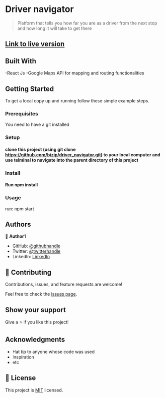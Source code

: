 # Driver navigator

> Platform that tells you how far you are as a driver from the next stop and how long it will take to get there

## [Link to live version](https://drivernavigator.netlify.app/)

## Built With

-React Js
-Google Maps API for mapping and routing functionalities

## Getting Started

To get a local copy up and running follow these simple example steps.

### Prerequisites

You need to have a git installed

### Setup

#### clone this project (using git clone <https://github.com/bizip/driver_navigator.git>) to your local computer and use telminal to navigate into the parent directory of this project

### Install

#### Run npm install

### Usage

run: npm start

## Authors

👤 **Author1**

- GitHub: [@githubhandle](https://github.com/bizip)
- Twitter: [@twitterhandle](https://twitter.com/BizimunguPasca9)
- LinkedIn: [LinkedIn](www.linkedin.com/in/bizimungu)

## 🤝 Contributing

Contributions, issues, and feature requests are welcome!

Feel free to check the [issues page](../../issues/).

## Show your support

Give a ⭐️ if you like this project!

## Acknowledgments

- Hat tip to anyone whose code was used
- Inspiration
- etc

## 📝 License

This project is [MIT](./MIT.md) licensed.
